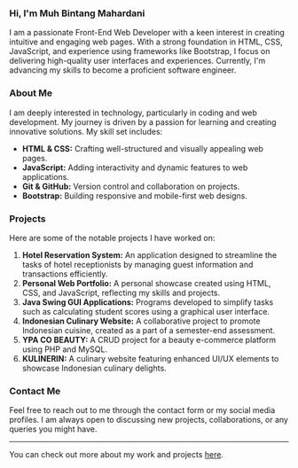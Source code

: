 ### Hi, I'm Muh Bintang Mahardani

I am a passionate Front-End Web Developer with a keen interest in creating intuitive and engaging web pages. With a strong foundation in HTML, CSS, JavaScript, and experience using frameworks like Bootstrap, I focus on delivering high-quality user interfaces and experiences. Currently, I'm advancing my skills to become a proficient software engineer.

### About Me

I am deeply interested in technology, particularly in coding and web development. My journey is driven by a passion for learning and creating innovative solutions. My skill set includes:

- **HTML & CSS:** Crafting well-structured and visually appealing web pages.
- **JavaScript:** Adding interactivity and dynamic features to web applications.
- **Git & GitHub:** Version control and collaboration on projects.
- **Bootstrap:** Building responsive and mobile-first web designs.

### Projects

Here are some of the notable projects I have worked on:

1. **Hotel Reservation System:** An application designed to streamline the tasks of hotel receptionists by managing guest information and transactions efficiently.
2. **Personal Web Portfolio:** A personal showcase created using HTML, CSS, and JavaScript, reflecting my skills and projects.
3. **Java Swing GUI Applications:** Programs developed to simplify tasks such as calculating student scores using a graphical user interface.
4. **Indonesian Culinary Website:** A collaborative project to promote Indonesian cuisine, created as a part of a semester-end assessment.
5. **YPA CO BEAUTY:** A CRUD project for a beauty e-commerce platform using PHP and MySQL.
6. **KULINERIN:** A culinary website featuring enhanced UI/UX elements to showcase Indonesian culinary delights.

### Contact Me

Feel free to reach out to me through the contact form or my social media profiles. I am always open to discussing new projects, collaborations, or any queries you might have.

---

You can check out more about my work and projects [here](https://mbintangmahardani.vercel.app/).